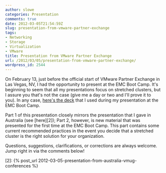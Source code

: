 ```yaml
---
author: slowe
categories: Presentation
comments: true
date: 2012-03-05T21:54:59Z
slug: presentation-from-vmware-partner-exchange
tags:
- Networking
- Storage
- Virtualization
- VMware
title: Presentation from VMware Partner Exchange
url: /2012/03/05/presentation-from-vmware-partner-exchange/
wordpress_id: 2544
---
```


On February 13, just before the official start of VMware Partner Exchange in Las Vegas, NV, I had the opportunity to present at the EMC Boot Camp. It's beginning to seem that all my presentations focus on stretched clusters, but I assure you that's not the case (give me a day or two and I'll prove it to you). In any case, [here's the deck][1] that I used during my presentation at the EMC Boot Camp.

Part 1 of this presentation closely mirrors the presentation that I gave in Australia (see [here][2]); Part 2, however, is new material that was presented for the first time at the EMC Boot Camp. This part contains some current recommended practices in the event you decide that a stretched cluster is the right solution for your organization.

Questions, suggestions, clarifications, or corrections are always welcome. Jump right in via the comments below!

[1]: http://www.slideshare.net/lowescott/2012-0213pexbootcamppresodraftv2
[2]: {% post_url 2012-03-05-presentation-from-australia-vmug-conferences %}
